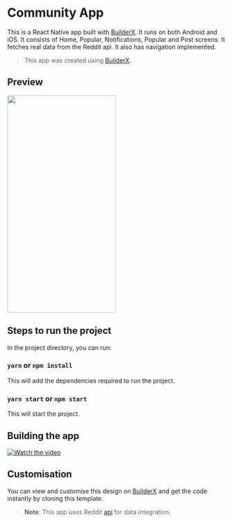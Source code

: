 # Community App

This is a React Native app built with [BuilderX](https://builderx.io/). It runs on both Android and iOS. It consists of Home, Popular, Notifications, Popular and Post screens. It fetches real data from the Reddit api. It also has navigation implemented.

> This app was created using [BuilderX](https://builderx.io/).

## Preview

<img src="./screenshot/community-app.gif" width="250" height="500" />

## Steps to run the project

In the project directory, you can run:

### `yarn` or `npm install`

This will add the dependencies required to run the project.

### `yarn start` or `npm start`

This will start the project.

## Building the app

[![Watch the video](https://img.youtube.com/vi/qZNkrX872Kw/maxresdefault.jpg)](https://youtu.be/qZNkrX872Kw)

## Customisation

You can view and customise this design on [BuilderX](https://builderx.io/app/p98ci1j5npwowo4kggo88kkwcw04sc) and get the code instantly by cloning this template.

> **Note**: This app uses Reddit [api](<[https://www.reddit.com/wiki/api](https://www.reddit.com/wiki/api)>) for data integration.

